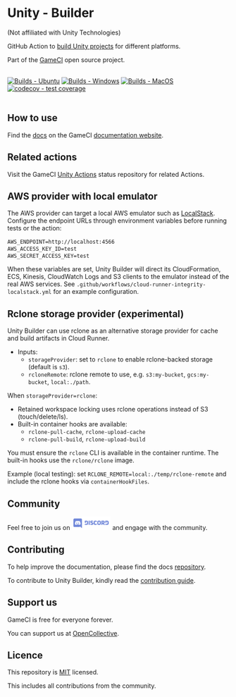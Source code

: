 # Unity - Builder

(Not affiliated with Unity Technologies)

GitHub Action to [build Unity projects](https://github.com/marketplace/actions/unity-builder) for different platforms.

Part of the <a href="https://game.ci">GameCI</a> open source project. <br /> <br />

[![Builds - Ubuntu](https://github.com/game-ci/unity-builder/actions/workflows/build-tests-ubuntu.yml/badge.svg)](https://github.com/game-ci/unity-builder/actions/workflows/build-tests-ubuntu.yml)
[![Builds - Windows](https://github.com/game-ci/unity-builder/actions/workflows/build-tests-windows.yml/badge.svg)](https://github.com/game-ci/unity-builder/actions/workflows/build-tests-windows.yml)
[![Builds - MacOS](https://github.com/game-ci/unity-builder/actions/workflows/build-tests-mac.yml/badge.svg)](https://github.com/game-ci/unity-builder/actions/workflows/build-tests-mac.yml)
[![codecov - test coverage](https://codecov.io/gh/game-ci/unity-builder/branch/master/graph/badge.svg)](https://codecov.io/gh/game-ci/unity-builder)
<br /> <br />

## How to use

Find the [docs](https://game.ci/docs/github/builder) on the GameCI [documentation website](https://game.ci/docs).

## Related actions

Visit the GameCI <a href="https://github.com/game-ci/unity-actions">Unity Actions</a> status repository for related
Actions.

## AWS provider with local emulator

The AWS provider can target a local AWS emulator such as [LocalStack](https://github.com/localstack/localstack).
Configure the endpoint URLs through environment variables before running tests or the action:

```
AWS_ENDPOINT=http://localhost:4566
AWS_ACCESS_KEY_ID=test
AWS_SECRET_ACCESS_KEY=test
```

When these variables are set, Unity Builder will direct its CloudFormation, ECS, Kinesis, CloudWatch Logs and S3 clients
to the emulator instead of the real AWS services. See `.github/workflows/cloud-runner-integrity-localstack.yml` for an
example configuration.

## Rclone storage provider (experimental)

Unity Builder can use rclone as an alternative storage provider for cache and build artifacts in Cloud Runner.

- Inputs:
  - `storageProvider`: set to `rclone` to enable rclone-backed storage (default is `s3`).
  - `rcloneRemote`: rclone remote to use, e.g. `s3:my-bucket`, `gcs:my-bucket`, `local:./path`.

When `storageProvider=rclone`:

- Retained workspace locking uses rclone operations instead of S3 (touch/delete/ls).
- Built-in container hooks are available:
  - `rclone-pull-cache`, `rclone-upload-cache`
  - `rclone-pull-build`, `rclone-upload-build`

You must ensure the `rclone` CLI is available in the container runtime. The built-in hooks use the `rclone/rclone` image.

Example (local testing): set `RCLONE_REMOTE=local:./temp/rclone-remote` and include the rclone hooks via `containerHookFiles`.

## Community

Feel free to join us on
<a href="http://game.ci/discord"><img height="30" src="media/Discord-Logo.svg" alt="Discord" /></a> and engage with the
community.

## Contributing

To help improve the documentation, please find the docs [repository](https://github.com/game-ci/documentation).

To contribute to Unity Builder, kindly read the [contribution guide](./CONTRIBUTING.md).

## Support us

GameCI is free for everyone forever.

You can support us at [OpenCollective](https://opencollective.com/game-ci).

## Licence

This repository is [MIT](./LICENSE) licensed.

This includes all contributions from the community.
